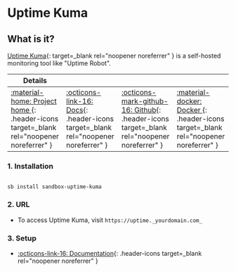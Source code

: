 # Uptime Kuma

## What is it?

[Uptime Kuma](https://github.com/louislam/uptime-kuma){: target=_blank rel="noopener noreferrer" } is a self-hosted monitoring tool like "Uptime Robot".

| Details     |             |             |             |
|-------------|-------------|-------------|-------------|
| [:material-home: Project home ](https://github.com/louislam/uptime-kuma){: .header-icons target=_blank rel="noopener noreferrer" } | [:octicons-link-16: Docs](https://github.com/louislam/uptime-kuma/wiki){: .header-icons target=_blank rel="noopener noreferrer" } | [:octicons-mark-github-16: Github](https://github.com/louislam/uptime-kuma){: .header-icons target=_blank rel="noopener noreferrer" } | [:material-docker: Docker ](https://hub.docker.com/r/louislam/uptime-kuma){: .header-icons target=_blank rel="noopener noreferrer" }|

### 1. Installation

``` shell

sb install sandbox-uptime-kuma

```

### 2. URL

- To access Uptime Kuma, visit `https://uptime._yourdomain.com_`

### 3. Setup

- [:octicons-link-16: Documentation](https://github.com/louislam/uptime-kuma/wiki){: .header-icons target=_blank rel="noopener noreferrer" }
